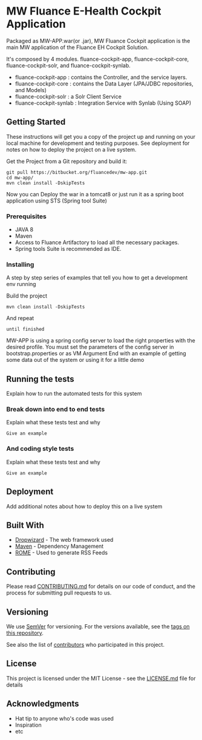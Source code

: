 # MW Fluance E-Health Cockpit Application 

Packaged as MW-APP.war(or .jar), MW Fluance Cockpit application is the main MW application of the Fluance EH Cockpit Solution.

It's composed by  4 modules. fluance-cockpit-app, fluance-cockpit-core, fluance-cockpit-solr, and fluance-cockpit-synlab.

* fluance-cockpit-app : contains the Controller, and the service layers.
* fluance-cockpit-core : contains the Data Layer (JPA/JDBC repositories, and Models)   
* fluance-cockpit-solr : a Solr Client Service
* fluance-cockpit-synlab : Integration Service with Synlab (Using SOAP)

## Getting Started

These instructions will get you a copy of the project up and running on your local machine for development and testing purposes. See deployment for notes on how to deploy the project on a live system.

Get the Project from a Git repository and build it: 
```
git pull https://bitbucket.org/fluancedev/mw-app.git
cd mw-app/
mvn clean install -DskipTests
```
Now you can Deploy the war in a tomcat8 or just run it as a spring boot application using STS (Spring tool Suite)

### Prerequisites

* JAVA 8
* Maven
* Access to Fluance Artifactory to load all the necessary packages.
* Spring tools Suite is recommended as IDE. 

### Installing

A step by step series of examples that tell you how to get a development env running

Build the project

```
mvn clean install -DskipTests
```

And repeat

```
until finished
```

MW-APP is using a spring config server to load the right properties with the desired profile. You must set the parameters of the config server in bootstrap.properties or as VM Argument
End with an example of getting some data out of the system or using it for a little demo

## Running the tests

Explain how to run the automated tests for this system

### Break down into end to end tests

Explain what these tests test and why

```
Give an example
```

### And coding style tests

Explain what these tests test and why

```
Give an example
```

## Deployment

Add additional notes about how to deploy this on a live system

## Built With

* [Dropwizard](http://www.dropwizard.io/1.0.2/docs/) - The web framework used
* [Maven](https://maven.apache.org/) - Dependency Management
* [ROME](https://rometools.github.io/rome/) - Used to generate RSS Feeds

## Contributing

Please read [CONTRIBUTING.md](https://gist.github.com/PurpleBooth/b24679402957c63ec426) for details on our code of conduct, and the process for submitting pull requests to us.

## Versioning

We use [SemVer](http://semver.org/) for versioning. For the versions available, see the [tags on this repository](https://github.com/your/project/tags). 

See also the list of [contributors](https://github.com/your/project/contributors) who participated in this project.

## License

This project is licensed under the MIT License - see the [LICENSE.md](LICENSE.md) file for details

## Acknowledgments

* Hat tip to anyone who's code was used
* Inspiration
* etc


